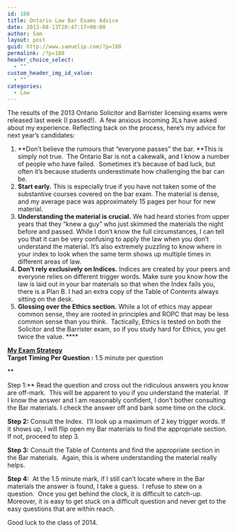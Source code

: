 ```yaml
---
id: 188
title: Ontario Law Bar Exams Advice
date: 2013-08-13T20:47:17+00:00
author: Sam
layout: post
guid: http://www.samuelip.com/?p=188
permalink: /?p=188
header_choice_select:
  - ""
custom_header_img_id_value:
  - ""
categories:
  - Law
---
```

The results of the 2013 Ontario Solicitor and Barrister licensing exams were released last week (I passed!).  A few anxious incoming 3Ls have asked about my experience. Reflecting back on the process, here&#8217;s my advice for next year&#8217;s candidates:<span style="text-decoration: underline;"><strong><br /> </strong></span>

  1. **Don&#8217;t believe the rumours that &#8220;everyone passes&#8221; the bar. **This is simply not true.  The Ontario Bar is not a cakewalk, and I know a number of people who have failed.  Sometimes it&#8217;s because of bad luck, but often it&#8217;s because students underestimate how challenging the bar can be.
  2. **Start early.** This is especially true if you have not taken some of the substantive courses covered on the bar exam. The material is dense, and my average pace was approximately 15 pages per hour for new material.
  3. **Understanding the material is crucial.** We had heard stories from upper years that they &#8220;knew a guy&#8221; who just skimmed the materials the night before and passed. While I don&#8217;t know the full circumstances, I can tell you that it can be very confusing to apply the law when you don&#8217;t understand the material. It&#8217;s also extremely puzzling to know where in your index to look when the same term shows up multiple times in different areas of law.
  4. **Don&#8217;t rely exclusively on Indices.** Indices are created by your peers and everyone relies on different trigger words. Make sure you know how the law is laid out in your bar materials so that when the Index fails you, there is a Plan B. I had an extra copy of the Table of Contents always sitting on the desk.
  5. **Glossing over the Ethics section.** While a lot of ethics may appear common sense, they are rooted in principles and ROPC that may be less common sense than you think.  Tactically, Ethics is tested on both the Solicitor and the Barrister exam, so if you study hard for Ethics, you get twice the value. ****

<span style="text-decoration: underline;"><strong>My Exam Strategy<br /> </strong></span>**Target Timing Per Question :** 1.5 minute per question
  
**
  
Step 1:** Read the question and cross out the ridiculous answers you know are off-mark.  This will be apparent to you if you understand the material.  If I know the answer and I am reasonably confident, I don&#8217;t bother consulting the Bar materials. I check the answer off and bank some time on the clock.

**Step 2:** Consult the Index.  I&#8217;ll look up a maximum of 2 key trigger words. If it shows up, I will flip open my Bar materials to find the appropriate section. If not, proceed to step 3.

**Step 3:** Consult the Table of Contents and find the appropriate section in the Bar materials.  Again, this is where understanding the material really helps.

**Step 4:**  At the 1.5 minute mark, if I still can&#8217;t locate where in the Bar materials the answer is found, I take a guess.  I refuse to stew on a question.  Once you get behind the clock, it is difficult to catch-up.  Moreover, it is easy to get stuck on a difficult question and never get to the easy questions that are within reach.

Good luck to the class of 2014.

&nbsp;

&nbsp;

&nbsp;